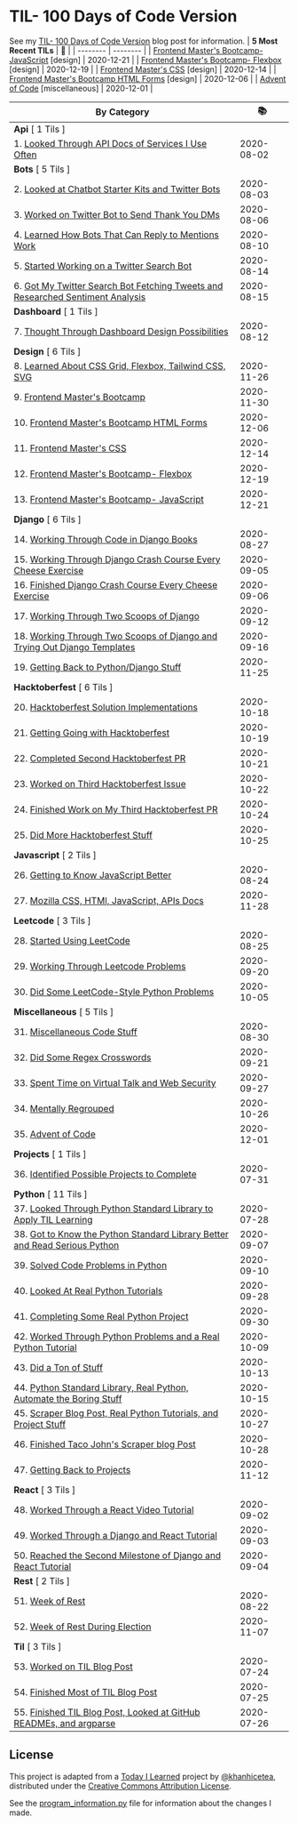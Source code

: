 # TIL- 100 Days of Code Version

See my [TIL- 100 Days of Code Version](https://github.com/KatherineMichel/portfolio/blob/master/regular-blog-posts/til-100-days-of-code-version.md) blog post for information.
| **5 Most Recent TILs** | :tada: |
| -------- | -------- |
| [Frontend Master's Bootcamp- JavaScript](design/frontend-masters-bootcamp-javascript.md) [design] | 2020-12-21 |
| [Frontend Master's Bootcamp- Flexbox](design/frontend-masters-bootcamp-flexbox.md) [design] | 2020-12-19 |
| [Frontend Master's CSS](design/frontend-masters-css.md) [design] | 2020-12-14 |
| [Frontend Master's Bootcamp HTML Forms](design/frontend-masters-bootcamp-html-forms.md) [design] | 2020-12-06 |
| [Advent of Code](miscellaneous/advent-of-code.md) [miscellaneous] | 2020-12-01 |

| **By Category** | :books: |
| -------- | -------- |
| **Api** [ 1 Tils ] | |
| 1. [Looked Through API Docs of Services I Use Often](api/looking-through-api-docs-of-services-i-use-often.md) | 2020-08-02 |
| **Bots** [ 5 Tils ] | |
| 2. [Looked at Chatbot Starter Kits and Twitter Bots](bots/looked-at-chatbot-starter-kits-and-twitter-bots.md) | 2020-08-03 |
| 3. [Worked on Twitter Bot to Send Thank You DMs](bots/worked-on-a-twitter-bot-to-send-thank-you-dms.md) | 2020-08-06 |
| 4. [Learned How Bots That Can Reply to Mentions Work](bots/learned-how-bots-that-can-reply-to-mentions-work.md) | 2020-08-10 |
| 5. [Started Working on a Twitter Search Bot](bots/started-working-on-a-tweet-search-bot.md) | 2020-08-14 |
| 6. [Got My Twitter Search Bot Fetching Tweets and Researched Sentiment Analysis](bots/got-my-twitter-search-bot-fetching-tweets-and-researched-sentiment-analysis.md) | 2020-08-15 |
| **Dashboard** [ 1 Tils ] | |
| 7. [Thought Through Dashboard Design Possibilities](dashboard/thought-through-dashboard-design-possibilities.md) | 2020-08-12 |
| **Design** [ 6 Tils ] | |
| 8. [Learned About CSS Grid, Flexbox, Tailwind CSS, SVG](design/learned-about-css-grid-flexbox-tailwind-css-svg.md) | 2020-11-26 |
| 9. [Frontend Master's Bootcamp](design/frontend-masters-bootcamp.md) | 2020-11-30 |
| 10. [Frontend Master's Bootcamp HTML Forms](design/frontend-masters-bootcamp-html-forms.md) | 2020-12-06 |
| 11. [Frontend Master's CSS](design/frontend-masters-css.md) | 2020-12-14 |
| 12. [Frontend Master's Bootcamp- Flexbox](design/frontend-masters-bootcamp-flexbox.md) | 2020-12-19 |
| 13. [Frontend Master's Bootcamp- JavaScript](design/frontend-masters-bootcamp-javascript.md) | 2020-12-21 |
| **Django** [ 6 Tils ] | |
| 14. [Working Through Code in Django Books](django/working-through-code-in-django-books.md) | 2020-08-27 |
| 15. [Working Through Django Crash Course Every Cheese Exercise](django/working-through-django-crash-course-every-cheese-exercise.md) | 2020-09-05 |
| 16. [Finished Django Crash Course Every Cheese Exercise](django/finished-django-crash-course-every-cheese-exercise.md) | 2020-09-06 |
| 17. [Working Through Two Scoops of Django](django/working-through-two-scoops-of-django.md) | 2020-09-12 |
| 18. [Working Through Two Scoops of Django and Trying Out Django Templates](django/working-through-two-scoops-of-django-and-trying-out-django-templates.md) | 2020-09-16 |
| 19. [Getting Back to Python/Django Stuff](django/getting-back-to-python-django-stuff.md) | 2020-11-25 |
| **Hacktoberfest** [ 6 Tils ] | |
| 20. [Hacktoberfest Solution Implementations](hacktoberfest/hacktoberfest-solution-implementations.md) | 2020-10-18 |
| 21. [Getting Going with Hacktoberfest](hacktoberfest/getting-going-with-hacktoberfest.md) | 2020-10-19 |
| 22. [Completed Second Hacktoberfest PR](hacktoberfest/completed-second-hacktoberfest-pr.md) | 2020-10-21 |
| 23. [Worked on Third Hacktoberfest Issue](hacktoberfest/worked-on-third-hacktoberfest-issue.md) | 2020-10-22 |
| 24. [Finished Work on My Third Hacktoberfest PR](hacktoberfest/finished-work-on-my-third-hacktoberfest-pr.md) | 2020-10-24 |
| 25. [Did More Hacktoberfest Stuff](hacktoberfest/did-more-hacktoberfest-stuff.md) | 2020-10-25 |
| **Javascript** [ 2 Tils ] | |
| 26. [Getting to Know JavaScript Better](javascript/getting-to-know-javascript-better.md) | 2020-08-24 |
| 27. [Mozilla CSS, HTMl, JavaScript, APIs Docs](javascript/mozilla-css-html-javascript-apis-docs.md) | 2020-11-28 |
| **Leetcode** [ 3 Tils ] | |
| 28. [Started Using LeetCode](leetcode/started-using-leetcode.md) | 2020-08-25 |
| 29. [Working Through Leetcode Problems](leetcode/working-through-leetcode-problems.md) | 2020-09-20 |
| 30. [Did Some LeetCode-Style Python Problems](leetcode/did-some-leetcode-style-python-problems.md) | 2020-10-05 |
| **Miscellaneous** [ 5 Tils ] | |
| 31. [Miscellaneous Code Stuff](miscellaneous/miscellaneous-code-stuff.md) | 2020-08-30 |
| 32. [Did Some Regex Crosswords](miscellaneous/did-some-regex-crosswords.md) | 2020-09-21 |
| 33. [Spent Time on Virtual Talk and Web Security](miscellaneous/spent-time-on-virtual-talk-and-web-security.md) | 2020-09-27 |
| 34. [Mentally Regrouped](miscellaneous/mentally-regrouped.md) | 2020-10-26 |
| 35. [Advent of Code](miscellaneous/advent-of-code.md) | 2020-12-01 |
| **Projects** [ 1 Tils ] | |
| 36. [Identified Possible Projects to Complete](projects/identified-possible-projects-to-complete.md) | 2020-07-31 |
| **Python** [ 11 Tils ] | |
| 37. [Looked Through Python Standard Library to Apply TIL Learning](python/looked-through-python-standard-library-to-apply-til-learning.md) | 2020-07-28 |
| 38. [Got to Know the Python Standard Library Better and Read Serious Python](python/got-to-know-the-python-standard-library-better-and-read-serious-python.md) | 2020-09-07 |
| 39. [Solved Code Problems in Python](python/solved-code-problems-in-python.md) | 2020-09-10 |
| 40. [Looked At Real Python Tutorials](python/looked-at-real-python-tutorials.md) | 2020-09-28 |
| 41. [Completing Some Real Python Project](python/completing-some-real-python-projects.md) | 2020-09-30 |
| 42. [Worked Through Python Problems and a Real Python Tutorial](python/worked-through-python-problems-and-a-real-python-tutorial.md) | 2020-10-09 |
| 43. [Did a Ton of Stuff](python/did-a-ton-of-stuff.md) | 2020-10-13 |
| 44. [Python Standard Library, Real Python, Automate the Boring Stuff](python/python-standard-library-real-python-automate-the-boring-stuff.md) | 2020-10-15 |
| 45. [Scraper Blog Post, Real Python Tutorials, and Project Stuff](python/scraper-blog-post-real-python-tutorials-and-project-stuff.md) | 2020-10-27 |
| 46. [Finished Taco John's Scraper blog Post](python/finished-taco-johns-scraper-blog-post.md) | 2020-10-28 |
| 47. [Getting Back to Projects](python/getting-back-to-projects.md) | 2020-11-12 |
| **React** [ 3 Tils ] | |
| 48. [Worked Through a React Video Tutorial](react/worked-through-a-react-video-tutorial.md) | 2020-09-02 |
| 49. [Worked Through a Django and React Tutorial](react/worked-through-a-django-and-react-tutorial.md) | 2020-09-03 |
| 50. [Reached the Second Milestone of Django and React Tutorial](react/reached-the-second-milestone-of-django-react-tutorial.md) | 2020-09-04 |
| **Rest** [ 2 Tils ] | |
| 51. [Week of Rest](rest/week-of-rest.md) | 2020-08-22 |
| 52. [Week of Rest During Election](rest/week-of-rest-during-election.md) | 2020-11-07 |
| **Til** [ 3 Tils ] | |
| 53. [Worked on TIL Blog Post](til/worked-on-til-blog-post.md) | 2020-07-24 |
| 54. [Finished Most of TIL Blog Post](til/finished-most-of-til-blog-post.md) | 2020-07-25 |
| 55. [Finished TIL Blog Post, Looked at GitHub READMEs, and argparse](til/finished-til-blog-post-looked-at-github-readmes-and-argparse.md) | 2020-07-26 |


## License

This project is adapted from a [Today I Learned](https://github.com/khanhicetea/today-i-learned/) project by [@khanhicetea](https://github.com/khanhicetea), distributed under the [Creative Commons Attribution License](http://creativecommons.org/licenses/by/3.0/). 

See the [program_information.py](program_information.py) file for information about the changes I made.
